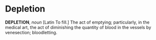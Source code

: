 # Depletion

**DEPLETION**, _noun_ \[Latin To fill.\] The act of emptying; particularly, in the medical art, the act of diminishing the quantity of blood in the vessels by venesection; bloodletting.